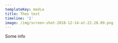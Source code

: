 ```yaml
---
templateKey: media
title: Theo test
timeline: '1'
image: /img/screen-shot-2018-12-14-at-22.28.09.png
---
```

Some info
